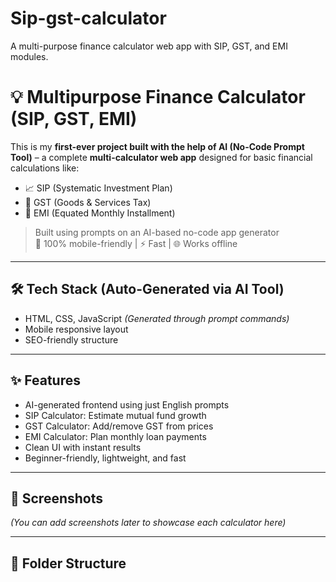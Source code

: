 # Sip-gst-calculator
A multi-purpose finance calculator web app with SIP, GST, and EMI modules.
# 💡 Multipurpose Finance Calculator (SIP, GST, EMI)

This is my **first-ever project built with the help of AI (No-Code Prompt Tool)** – a complete **multi-calculator web app** designed for basic financial calculations like:

- 📈 SIP (Systematic Investment Plan)
- 🧾 GST (Goods & Services Tax)
- 🏦 EMI (Equated Monthly Installment)

> Built using prompts on an AI-based no-code app generator  
> 📱 100% mobile-friendly | ⚡ Fast | 🌐 Works offline

---

## 🛠️ Tech Stack (Auto-Generated via AI Tool)

- HTML, CSS, JavaScript *(Generated through prompt commands)*
- Mobile responsive layout
- SEO-friendly structure

---

## ✨ Features

- AI-generated frontend using just English prompts
- SIP Calculator: Estimate mutual fund growth
- GST Calculator: Add/remove GST from prices
- EMI Calculator: Plan monthly loan payments
- Clean UI with instant results
- Beginner-friendly, lightweight, and fast

---

## 📸 Screenshots

*(You can add screenshots later to showcase each calculator here)*

---

## 📂 Folder Structure
